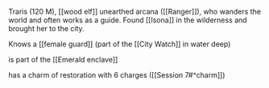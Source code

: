 Traris (120 M), [[wood elf]] unearthed arcana ([[Ranger]]), who wanders the world and often works as a guide. Found [[Isona]] in the wilderness and brought her to the city.

Knows a [[female guard]] (part of the [[City Watch]] in water deep)

is part of the [[Emerald enclave]]


has a charm of restoration with 6 charges ([[Session 7#^charm]])


